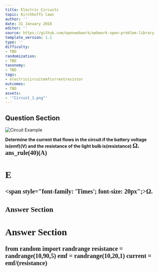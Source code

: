 ```yaml
---
title: Electric Circuits
topic: Kirchhoffs laws
author: ''
date: 31 January 2018
editor: ''
source: https://github.com/openwebwork/webwork-open-problem-library
template_version: 1.1
type: ''
difficulty:
- TBD
randomization:
- TBD
taxonomy:
- TBD
tags:
- electriccircuitemfcurrentresistor
outcomes:
- TBD
assets:
- '"Circuit_1.png"'
---
```


## Question Section 

![Circuit Example]("Circuit_1.png")

<b>
Determine the current that flows in the circuit if the battery voltage is(emf)(V) and the resistance of the light bulb is(resistance) <span style="font-family: 'Times'; font-size: 20px";>&Omega;<span>.
ans_rule(40)(A)

## E
<span style="font-family: 'Times'; font-size: 20px";>&Omega;<span>.
### Answer Section


## Answer Section

from random import randrange
resistance = randrange(10,90,5)
emf = randrange(10,20,1)
current = emf/(resistance)